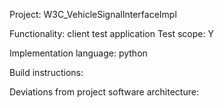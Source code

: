 Project: W3C_VehicleSignalInterfaceImpl

Functionality: client test application
Test scope: Y

Implementation language: python


Build instructions:



Deviations from project software architecture:


